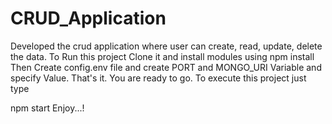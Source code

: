 # CRUD_Application
Developed the crud application where user can create, read, update, delete the data. 
To Run this project Clone it and install modules using
npm install
Then Create config.env file and create PORT and MONGO_URI Variable and specify Value. That's it. You are ready to go. To execute this project just type

npm start
Enjoy...!
